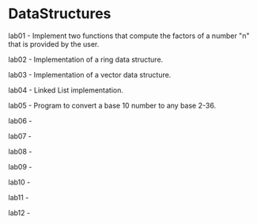 # DataStructures

lab01 -  Implement two functions that compute
	       the factors of a number "n" that is provided by the user.
	       
lab02 - Implementation of a ring data structure.

lab03 - Implementation of a vector data structure.

lab04 - Linked List implementation.

lab05 - Program to convert a base 10 number to any base 2-36.

lab06 - 

lab07 - 

lab08 -

lab09 - 

lab10 -

lab11 - 

lab12 -
